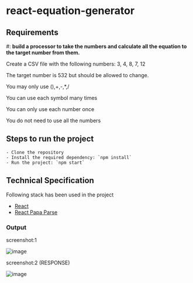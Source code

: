 # react-equation-generator

## Requirements 

#: <b>build a processor to take the numbers and calculate all the equation to the target number from them.</b>

Create a CSV file with the following numbers: 3, 4, 8, 7, 12

The target number is 532 but should be allowed to change.

You may only use (),+,-,*,/

You can use each symbol many times

You can only use each number once

You do not need to use all the numbers


## Steps to run the project
```
- Clone the repository
- Install the required dependency: `npm install`
- Run the project: `npm start`
```

## Technical Specification

Following stack has been used in the project
- [React](https://reactjs.org/)
- [React Papa Parse](https://react-papaparse.js.org/)

### Output

screenshot:1

![image](https://user-images.githubusercontent.com/44355278/124404561-150e0400-dd59-11eb-81db-993f51a4a73a.png)

screenshot:2 (RESPONSE)

![image](https://user-images.githubusercontent.com/44355278/124404505-d8daa380-dd58-11eb-8950-01932585ca1b.png)
